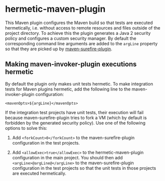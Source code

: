 # hermetic-maven-plugin

This Maven plugin configures the Maven build so that tests are executed hermetically, i.e. without access to remote resources and files outside of the project directory. To achieve this the plugin generates a Java 2 security policy and configures a custom security manager. By default the corresponding command line arguments are added to the `argLine` property so that they are picked up by [maven-surefire-plugin](http://maven.apache.org/surefire/maven-surefire-plugin/test-mojo.html#argLine).

## Making maven-invoker-plugin executions hermetic

By default the plugin only makes unit tests hermetic. To make integration tests for Maven plugins hermetic, add the following line to the maven-invoker-plugin configuration:

    <mavenOpts>${argLine}</mavenOpts>

If the integration test projects have unit tests, their execution will fail because maven-surefire-plugin tries to fork a VM (which by default is forbidden by the generated security policy). Use one of the following options to solve this:

1.   Add `<forkCount>0</forkCount>` to the maven-surefire-plugin configuration in the test projects.

2.   Add `<allowExec>true</allowExec>` to the hermetic-maven-plugin configuration in the main project. You should then add `<argLine>@argLine@</argLine>` to the maven-surefire-plugin configuration in the test projects so that the unit tests in those projects are executed hermetically.
